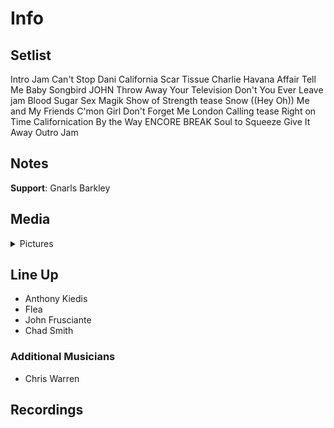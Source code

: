 # Info

## Setlist

Intro Jam
Can't Stop
Dani California
Scar Tissue
Charlie
Havana Affair
Tell Me Baby
Songbird JOHN
Throw Away Your Television
Don't You Ever Leave jam
Blood Sugar Sex Magik
Show of Strength tease
Snow ((Hey Oh))
Me and My Friends
C'mon Girl
Don't Forget Me
London Calling tease
Right on Time
Californication
By the Way
ENCORE BREAK
Soul to Squeeze
Give It Away
Outro Jam

## Notes

**Support**: Gnarls Barkley

## Media 

<details>
  <summary>Pictures</summary>
  <!--<img alt="Setlist" title="Setlist" src="_.jpg" height="200" />
  <img alt="Clipping" title="Clipping" src="_.jpg" height="200" />
  <img alt="Flyer" title="Flyer" src="_.jpg" height="200" />-->
</details>

## Line Up

* Anthony Kiedis
* Flea
* John Frusciante
* Chad Smith

### Additional Musicians

* Chris Warren

## Recordings


